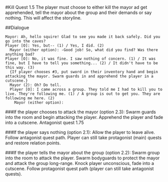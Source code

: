 #Kill Quest 1.5
The player must choose to either kill the mayor ad get apprehended, tell the mayor about the group and their demands or say nothing. This will affect the storyline.

##Dialogue
```
Mayor: Ah, hello squire! Glad to see you made it back safely. Did you go into the caves?
Player [O]: Yes, but-- (1) / Yes, I did. (2)
  Mayor (either option): -Good job! So, what did you find? Was there anything bad?
Player [O]: No, it was fine. I saw nothing of concern. (1) / It was fine, but I have to tell you something... (2) / It didn't have to be this way. (3)
  {If player chooses #3, put sword in their inventory hand and begin attacking the mayor. Swarm guards in and apprehend the player in a cutscene.}
  Mayor (2): Oh? Do tell.
  Player [O]: I came across a group. They told me I had to kill you to live. They're following me. (1) / A group is out to get you. They are following me here. (2)
    Mayor (either option):

```

###If the player chooses to attack the mayor (option 2.3):
Swarm guards into the room and begin attacking the player. Apprehend the player and fade into a cutscene. Antagonist quest 1.75

###If the player says nothing (option 2.1):
Allow the player to leave alive. Follow antagonist quest path. Player can still take protagonist (main) quests and restore relation points.

###If the player tells the mayor about the group (option 2.2):
Swarm group into the room to attack the player. Swarm bodyguards to protect the mayor and attack the group long-range. Knock player unconscious, fade into a cutscene. Follow protagonist quest path (player can still take antagonist quests).
